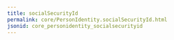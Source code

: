 ```yaml
---
title: socialSecurityId
permalink: core/PersonIdentity.socialSecurityId.html
jsonid: core_personidentity_socialsecurityid
---
```

